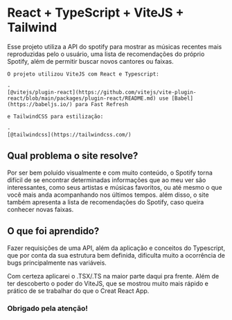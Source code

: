 # React + TypeScript + ViteJS + Tailwind

Esse projeto utiliza a API do spotify para mostrar as músicas recentes mais reproduzidas pelo o usuário, uma lista de recomendações do próprio Spotify, além de permitir buscar novos cantores ou faixas.

```
O projeto utilizou ViteJS com React e Typescript:

-
[@vitejs/plugin-react](https://github.com/vitejs/vite-plugin-react/blob/main/packages/plugin-react/README.md) use [Babel](https://babeljs.io/) para Fast Refresh

e TailwindCSS para estilização:

-
[@tailwindcss](https://tailwindcss.com/)
```


## Qual problema o site resolve?

Por ser bem poluído visualmente e com muito conteúdo, o Spotify torna difícil de se encontrar determinadas informações que ao meu ver são interessantes, como seus artistas e músicas favoritos, ou até mesmo o que você mais anda acompanhando nos últimos tempos. além disso, o site também apresenta a lista de recomendações do Spotify, caso queira conhecer novas faixas.

## O que foi aprendido?

Fazer requisições de uma API, além da aplicação e conceitos do Typescript, que por conta da sua estrutura bem definida, dificulta muito a ocorrência de bugs principalmente nas variáveis. 

Com certeza aplicarei o .TSX/.TS na maior parte daqui pra frente. Além de ter descoberto o poder do ViteJS, que se mostrou muito mais  rápido e prático de se trabalhar do que o Creat React App.

### Obrigado pela atenção!
